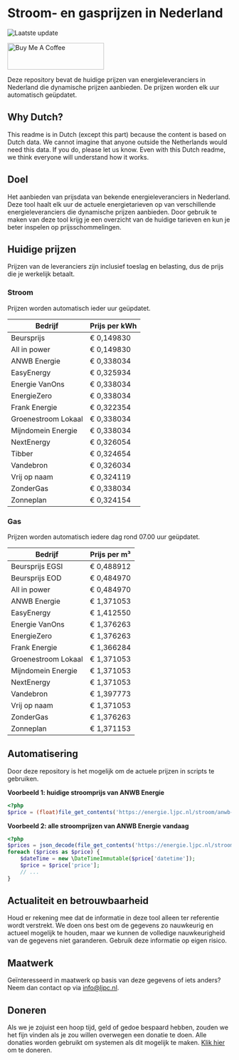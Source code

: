 # Stroom- en gasprijzen in Nederland

![Laatste update](https://img.shields.io/badge/laatste%20update-2025--01--04%2017%3A01%20CET-brightgreen)

<a href="https://www.buymeacoffee.com/Lars-" target="_blank"><img src="https://cdn.buymeacoffee.com/buttons/v2/default-orange.png" alt="Buy Me A Coffee" height="60" style="height: 60px !important;width: 217px !important;" ></a>

Deze repository bevat de huidige prijzen van energieleveranciers in Nederland die dynamische prijzen aanbieden. De prijzen worden elk uur automatisch geüpdatet.

## Why Dutch?

This readme is in Dutch (except this part) because the content is based on Dutch data. We cannot imagine that anyone outside the Netherlands would need this data. If you do, please let us know. Even with this Dutch readme, we think
everyone will understand how it works.

## Doel

Het aanbieden van prijsdata van bekende energieleveranciers in Nederland. Deze tool haalt elk uur de actuele energietarieven op van verschillende energieleveranciers die dynamische prijzen aanbieden. Door gebruik te maken van deze tool
krijg je een overzicht van de huidige tarieven en kun je beter inspelen op prijsschommelingen.

## Huidige prijzen

Prijzen van de leveranciers zijn inclusief toeslag en belasting, dus de prijs die je werkelijk betaalt.

### Stroom

Prijzen worden automatisch ieder uur geüpdatet.

 Bedrijf | Prijs per kWh 
---------|---------------
Beursprijs | € 0,149830
All in power | € 0,149830
ANWB Energie | € 0,338034
EasyEnergy | € 0,325934
Energie VanOns | € 0,338034
EnergieZero | € 0,338034
Frank Energie | € 0,322354
Groenestroom Lokaal | € 0,338034
Mijndomein Energie | € 0,338034
NextEnergy | € 0,326054
Tibber | € 0,324654
Vandebron | € 0,326034
Vrij op naam | € 0,324119
ZonderGas | € 0,338034
Zonneplan | € 0,324154


### Gas

Prijzen worden automatisch iedere dag rond 07.00 uur geüpdatet.

 Bedrijf | Prijs per m³ 
---------|--------------
Beursprijs EGSI | € 0,488912
Beursprijs EOD | € 0,484970
All in power | € 0,484970
ANWB Energie | € 1,371053
EasyEnergy | € 1,412550
Energie VanOns | € 1,376263
EnergieZero | € 1,376263
Frank Energie | € 1,366284
Groenestroom Lokaal | € 1,371053
Mijndomein Energie | € 1,371053
NextEnergy | € 1,371053
Vandebron | € 1,397773
Vrij op naam | € 1,371053
ZonderGas | € 1,376263
Zonneplan | € 1,371153


## Automatisering

Door deze repository is het mogelijk om de actuele prijzen in scripts te gebruiken.

**Voorbeeld 1: huidige stroomprijs van ANWB Energie**

```php
<?php
$price = (float)file_get_contents('https://energie.ljpc.nl/stroom/anwb-energie-nu.txt');

```

**Voorbeeld 2: alle stroomprijzen van ANWB Energie vandaag**

```php
<?php
$prices = json_decode(file_get_contents('https://energie.ljpc.nl/stroom/all-in-power-vandaag.json'),true);
foreach ($prices as $price) {
    $dateTime = new \DateTimeImmutable($price['datetime']);
    $price = $price['price'];
    // ...
}
```

## Actualiteit en betrouwbaarheid

Houd er rekening mee dat de informatie in deze tool alleen ter referentie wordt verstrekt. We doen ons best om de gegevens zo nauwkeurig en actueel mogelijk te houden, maar we kunnen de volledige nauwkeurigheid van de gegevens niet
garanderen. Gebruik deze informatie op eigen risico.

## Maatwerk

Geïnteresseerd in maatwerk op basis van deze gegevens of iets anders? Neem dan contact op
via [info@ljpc.nl](mailto:info@ljpc.nl?subject=Energie%20prijzen).

## Doneren

Als we je zojuist een hoop tijd, geld of gedoe bespaard hebben, zouden we het fijn vinden als je zou willen overwegen een
donatie te doen. Alle donaties worden gebruikt om systemen als dit mogelijk te
maken. [Klik hier](https://www.buymeacoffee.com/Lars-) om te doneren.
